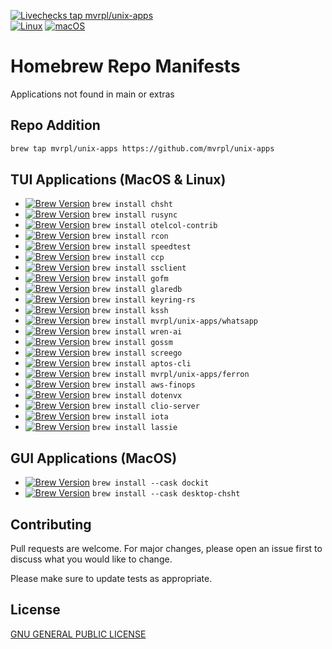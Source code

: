 [![Livechecks tap mvrpl/unix-apps](https://github.com/mvrpl/unix-apps/actions/workflows/brew_livechecks.yaml/badge.svg?branch=main)](https://github.com/mvrpl/unix-apps/actions/workflows/brew_livechecks.yaml)  
[![Linux](https://img.shields.io/badge/Linux-FCC624?style=flat&logo=linux&logoColor=black)](#)
[![macOS](https://img.shields.io/badge/Mac%20OS-000000?style=flat&logo=apple&logoColor=F0F0F0)](#)

# Homebrew Repo Manifests

Applications not found in main or extras

## Repo Addition

```bash
brew tap mvrpl/unix-apps https://github.com/mvrpl/unix-apps
```

## TUI Applications (MacOS & Linux)

- [![Brew Version](https://img.shields.io/badge/dynamic/json?url=https%3A%2F%2Fraw.githubusercontent.com%2Fmvrpl%2Funix-apps%2Frefs%2Fheads%2Fmain%2Fversions.json&query=%24.chsht&style=flat&label=chsht&color=%23701516)](https://github.com/mvrpl/unix-apps/blob/main/Formula/chsht.rb) `brew install chsht`
- [![Brew Version](https://img.shields.io/badge/dynamic/json?url=https%3A%2F%2Fraw.githubusercontent.com%2Fmvrpl%2Funix-apps%2Frefs%2Fheads%2Fmain%2Fversions.json&query=%24.rusync&style=flat&label=rusync&color=%23701516)](https://github.com/mvrpl/unix-apps/blob/main/Formula/rusync.rb) `brew install rusync`
- [![Brew Version](https://img.shields.io/badge/dynamic/json?url=https%3A%2F%2Fraw.githubusercontent.com%2Fmvrpl%2Funix-apps%2Frefs%2Fheads%2Fmain%2Fversions.json&query=%24.otelcol-contrib&style=flat&label=otelcol-contrib&color=%23701516)](https://github.com/mvrpl/unix-apps/blob/main/Formula/otelcol-contrib.rb) `brew install otelcol-contrib`
- [![Brew Version](https://img.shields.io/badge/dynamic/json?url=https%3A%2F%2Fraw.githubusercontent.com%2Fmvrpl%2Funix-apps%2Frefs%2Fheads%2Fmain%2Fversions.json&query=%24.rcon&style=flat&label=rcon&color=%23701516)](https://github.com/mvrpl/unix-apps/blob/main/Formula/rcon.rb) `brew install rcon`
- [![Brew Version](https://img.shields.io/badge/dynamic/json?url=https%3A%2F%2Fraw.githubusercontent.com%2Fmvrpl%2Funix-apps%2Frefs%2Fheads%2Fmain%2Fversions.json&query=%24.speedtest&style=flat&label=speedtest&color=%23701516)](https://github.com/mvrpl/unix-apps/blob/main/Formula/speedtest.rb) `brew install speedtest`
- [![Brew Version](https://img.shields.io/badge/dynamic/json?url=https%3A%2F%2Fraw.githubusercontent.com%2Fmvrpl%2Funix-apps%2Frefs%2Fheads%2Fmain%2Fversions.json&query=%24.ccp&style=flat&label=ccp&color=%23701516)](https://github.com/mvrpl/unix-apps/blob/main/Formula/ccp.rb) `brew install ccp`
- [![Brew Version](https://img.shields.io/badge/dynamic/json?url=https%3A%2F%2Fraw.githubusercontent.com%2Fmvrpl%2Funix-apps%2Frefs%2Fheads%2Fmain%2Fversions.json&query=%24.ssclient&style=flat&label=ssclient&color=%23701516)](https://github.com/mvrpl/unix-apps/blob/main/Formula/ssclient.rb) `brew install ssclient`
- [![Brew Version](https://img.shields.io/badge/dynamic/json?url=https%3A%2F%2Fraw.githubusercontent.com%2Fmvrpl%2Funix-apps%2Frefs%2Fheads%2Fmain%2Fversions.json&query=%24.gofm&style=flat&label=gofm&color=%23701516)](https://github.com/mvrpl/unix-apps/blob/main/Formula/gofm.rb) `brew install gofm`
- [![Brew Version](https://img.shields.io/badge/dynamic/json?url=https%3A%2F%2Fraw.githubusercontent.com%2Fmvrpl%2Funix-apps%2Frefs%2Fheads%2Fmain%2Fversions.json&query=%24.glaredb&style=flat&label=glaredb&color=%23701516)](https://github.com/mvrpl/unix-apps/blob/main/Formula/glaredb.rb) `brew install glaredb`
- [![Brew Version](https://img.shields.io/badge/dynamic/json?url=https%3A%2F%2Fraw.githubusercontent.com%2Fmvrpl%2Funix-apps%2Frefs%2Fheads%2Fmain%2Fversions.json&query=%24.keyring-rs&style=flat&label=keyring-rs&color=%23701516)](https://github.com/mvrpl/unix-apps/blob/main/Formula/keyring-rs.rb) `brew install keyring-rs`
- [![Brew Version](https://img.shields.io/badge/dynamic/json?url=https%3A%2F%2Fraw.githubusercontent.com%2Fmvrpl%2Funix-apps%2Frefs%2Fheads%2Fmain%2Fversions.json&query=%24.kssh&style=flat&label=kssh&color=%23701516)](https://github.com/mvrpl/unix-apps/blob/main/Formula/kssh.rb) `brew install kssh`
- [![Brew Version](https://img.shields.io/badge/dynamic/json?url=https%3A%2F%2Fraw.githubusercontent.com%2Fmvrpl%2Funix-apps%2Frefs%2Fheads%2Fmain%2Fversions.json&query=%24.whatsapp&style=flat&label=whatsapp&color=%23701516)](https://github.com/mvrpl/unix-apps/blob/main/Formula/whatsapp.rb) `brew install mvrpl/unix-apps/whatsapp`
- [![Brew Version](https://img.shields.io/badge/dynamic/json?url=https%3A%2F%2Fraw.githubusercontent.com%2Fmvrpl%2Funix-apps%2Frefs%2Fheads%2Fmain%2Fversions.json&query=%24.wren-ai&style=flat&label=wren-ai&color=%23701516)](https://github.com/mvrpl/unix-apps/blob/main/Formula/wren-ai.rb) `brew install wren-ai`
- [![Brew Version](https://img.shields.io/badge/dynamic/json?url=https%3A%2F%2Fraw.githubusercontent.com%2Fmvrpl%2Funix-apps%2Frefs%2Fheads%2Fmain%2Fversions.json&query=%24.gossm&style=flat&label=gossm&color=%23701516)](https://github.com/mvrpl/unix-apps/blob/main/Formula/gossm.rb) `brew install gossm`
- [![Brew Version](https://img.shields.io/badge/dynamic/json?url=https%3A%2F%2Fraw.githubusercontent.com%2Fmvrpl%2Funix-apps%2Frefs%2Fheads%2Fmain%2Fversions.json&query=%24.screego&style=flat&label=screego&color=%23701516)](https://github.com/mvrpl/unix-apps/blob/main/Formula/screego.rb) `brew install screego`
- [![Brew Version](https://img.shields.io/badge/dynamic/json?url=https%3A%2F%2Fraw.githubusercontent.com%2Fmvrpl%2Funix-apps%2Frefs%2Fheads%2Fmain%2Fversions.json&query=%24.aptos-cli&style=flat&label=aptos-cli&color=%23701516)](https://github.com/mvrpl/unix-apps/blob/main/Formula/aptos-cli.rb) `brew install aptos-cli`
- [![Brew Version](https://img.shields.io/badge/dynamic/json?url=https%3A%2F%2Fraw.githubusercontent.com%2Fmvrpl%2Funix-apps%2Frefs%2Fheads%2Fmain%2Fversions.json&query=%24.ferron&style=flat&label=ferron&color=%23701516)](https://github.com/mvrpl/unix-apps/blob/main/Formula/ferron.rb) `brew install mvrpl/unix-apps/ferron`
- [![Brew Version](https://img.shields.io/badge/dynamic/json?url=https%3A%2F%2Fraw.githubusercontent.com%2Fmvrpl%2Funix-apps%2Frefs%2Fheads%2Fmain%2Fversions.json&query=%24.aws-finops&style=flat&label=aws-finops&color=%23701516)](https://github.com/mvrpl/unix-apps/blob/main/Formula/aws-finops.rb) `brew install aws-finops`
- [![Brew Version](https://img.shields.io/badge/dynamic/json?url=https%3A%2F%2Fraw.githubusercontent.com%2Fmvrpl%2Funix-apps%2Frefs%2Fheads%2Fmain%2Fversions.json&query=%24.dotenvx&style=flat&label=dotenvx&color=%23701516)](https://github.com/mvrpl/unix-apps/blob/main/Formula/dotenvx.rb) `brew install dotenvx`
- [![Brew Version](https://img.shields.io/badge/dynamic/json?url=https%3A%2F%2Fraw.githubusercontent.com%2Fmvrpl%2Funix-apps%2Frefs%2Fheads%2Fmain%2Fversions.json&query=%24.clio-server&style=flat&label=clio-server&color=%23701516)](https://github.com/mvrpl/unix-apps/blob/main/Formula/clio-server.rb) `brew install clio-server`
- [![Brew Version](https://img.shields.io/badge/dynamic/json?url=https%3A%2F%2Fraw.githubusercontent.com%2Fmvrpl%2Funix-apps%2Frefs%2Fheads%2Fmain%2Fversions.json&query=%24.iota&style=flat&label=iota&color=%23701516)](https://github.com/mvrpl/unix-apps/blob/main/Formula/iota.rb) `brew install iota`
- [![Brew Version](https://img.shields.io/badge/dynamic/json?url=https%3A%2F%2Fraw.githubusercontent.com%2Fmvrpl%2Funix-apps%2Frefs%2Fheads%2Fmain%2Fversions.json&query=%24.lassie&style=flat&label=lassie&color=%23701516)](https://github.com/mvrpl/unix-apps/blob/main/Formula/lassie.rb) `brew install lassie`

## GUI Applications (MacOS)

- [![Brew Version](https://img.shields.io/badge/dynamic/json?url=https%3A%2F%2Fraw.githubusercontent.com%2Fmvrpl%2Funix-apps%2Frefs%2Fheads%2Fmain%2Fversions.json&query=%24.dockit&style=flat&label=dockit&color=%23701516)](https://github.com/mvrpl/unix-apps/blob/main/Casks/dockit.rb) `brew install --cask dockit`
- [![Brew Version](https://img.shields.io/badge/dynamic/json?url=https%3A%2F%2Fraw.githubusercontent.com%2Fmvrpl%2Funix-apps%2Frefs%2Fheads%2Fmain%2Fversions.json&query=%24.desktop-chsht&style=flat&label=desktop-chsht&color=%23701516)](https://github.com/mvrpl/unix-apps/blob/main/Casks/desktop-chsht.rb) `brew install --cask desktop-chsht`

## Contributing

Pull requests are welcome. For major changes, please open an issue first
to discuss what you would like to change.

Please make sure to update tests as appropriate.

## License

[GNU GENERAL PUBLIC LICENSE](https://github.com/mvrpl/unix-apps/blob/main/Formula/LICENSE)
